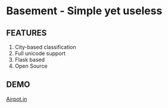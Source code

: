 # Basement - Simple yet useless 
## FEATURES
1. City-based classification
2. Full unicode support
3. Flask based
4. Open Source

## DEMO
[Airpot.in](http://airpost.in)
